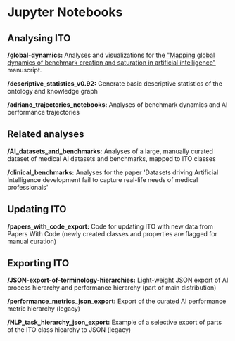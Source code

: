 # Jupyter Notebooks

## Analysing ITO

**/global-dynamics:** Analyses and visualizations for the ["Mapping global dynamics of benchmark creation and saturation in artificial intelligence"](https://arxiv.org/abs/2203.04592) manuscript. 

**/descriptive_statistics_v0.92:** Generate basic descriptive statistics of the ontology and knowledge graph

**/adriano_trajectories_notebooks:** Analyses of benchmark dynamics and AI performance trajectories

## Related analyses

**/AI_datasets_and_benchmarks:** Analyses of a large, manually curated dataset of medical AI datasets and benchmarks, mapped to ITO classes

**/clinical_benchmarks:** Analyses for the paper 'Datasets driving Artificial Intelligence development fail to capture real-life needs of medical professionals'

## Updating ITO

**/papers_with_code_export:** Code for updating ITO with new data from Papers With Code (newly created classes and properties are flagged for manual curation)

## Exporting ITO

**/JSON-export-of-terminology-hierarchies:** Light-weight JSON export of AI process hierarchy and performance hierarchy (part of main distribution)

**/performance_metrics_json_export:** Export of the curated AI performance metric hierarchy (legacy)

**/NLP_task_hierarchy_json_export:** Example of a selective export of parts of the ITO class hiearchy to JSON (legacy)

